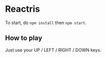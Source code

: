 # Reactris

To start, do `npm install` then `npm start`.

## How to play

Just use your UP / LEFT / RIGHT / DOWN keys.
